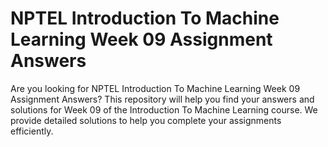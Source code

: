 # NPTEL Introduction To Machine Learning Week 09 Assignment Answers

Are you looking for NPTEL Introduction To Machine Learning Week 09 Assignment Answers? This repository will help you find your answers and solutions for Week 09 of the Introduction To Machine Learning course. We provide detailed solutions to help you complete your assignments efficiently.